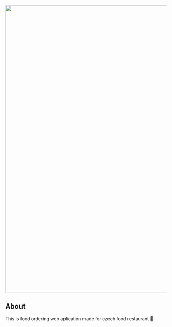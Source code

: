 <p align="center">
      <img src="https://i.ibb.co/n7KrrrS/Screenshot-2024-10-26-201557.png" width="900">
</p>


## About

This is food ordering web aplication made for czech food restaurant 🍕

